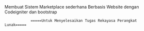 Membuat Sistem Marketplace sederhana Berbasis Website dengan Codeigniter dan bootstrap

                =====Untuk Menyelesaikan Tugas Rekayasa Perangkat Lunak=====

